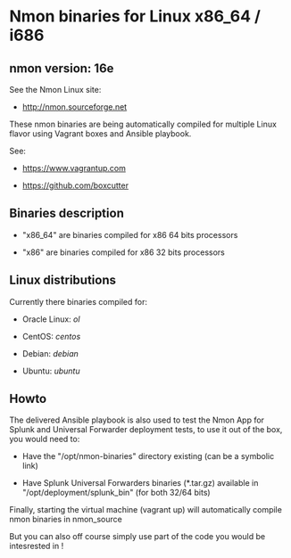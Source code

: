 # Nmon binaries for Linux x86_64 / i686

## nmon version: 16e

See the Nmon Linux site: 

* http://nmon.sourceforge.net

These nmon binaries are being automatically compiled for multiple Linux flavor using Vagrant boxes and Ansible playbook.

See: 

* https://www.vagrantup.com

* https://github.com/boxcutter

## Binaries description

* "x86_64" are binaries compiled for x86 64 bits processors

* "x86" are binaries compiled for x86 32 bits processors

## Linux distributions

Currently there binaries compiled for:

* Oracle Linux: *ol*

* CentOS: *centos*

* Debian: *debian*

* Ubuntu: *ubuntu*

## Howto

The delivered Ansible playbook is also used to test the Nmon App for Splunk and Universal Forwarder deployment tests, to
use it out of the box, you would need to:

* Have the "/opt/nmon-binaries" directory existing (can be a symbolic link)

* Have Splunk Universal Forwarders binaries (*.tar.gz) available in "/opt/deployment/splunk_bin" (for both 32/64 bits)

Finally, starting the virtual machine (vagrant up) will automatically compile nmon binaries in nmon_source

But you can also off course simply use part of the code you would be intesrested in !
